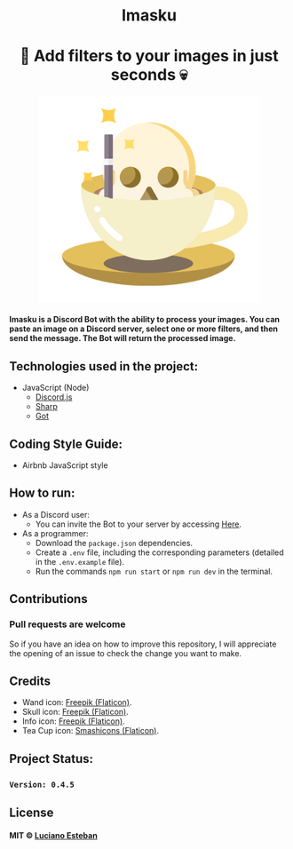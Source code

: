 <h1 align="center">
 Imasku
</h1>

<h1 align="center">🎩 Add filters to your images in just seconds 💀</h1>

<p align="center"><img src="public/src/imasku-logo.png" alt="RanBot-Carter sample img" width="400"/></p>

<h4>
  Imasku is a Discord Bot with the ability to process your images.
  You can paste an image on a Discord server, select one or more filters, and then send the message.
  The Bot will return the processed image.
</h4>

## Technologies used in the project:
- JavaScript (Node)
    - [Discord.js](https://discord.js.org/#/)
    - [Sharp](https://sharp.pixelplumbing.com/)
    - [Got](https://github.com/sindresorhus/got#readme)

## Coding Style Guide:
- Airbnb JavaScript style

## How to run:
- As a Discord user:
    - You can invite the Bot to your server by accessing [Here](https://discord.com/api/oauth2/authorize?client_id=949779718478106665&permissions=413390982208&scope=bot).
- As a programmer:
    - Download the `package.json` dependencies.
    - Create a `.env` file, including the corresponding parameters (detailed in the `.env.example` file).
    - Run the commands `npm run start` or `npm run dev` in the terminal.

## Contributions
<h3>Pull requests are welcome</h3>

So if you have an idea on how to improve this repository, I will appreciate
the opening of an issue to check the change you want to make.

## Credits
- Wand icon: [Freepik (Flaticon)](https://www.flaticon.com/free-icon/enhance_7078037?term=effect&page=1&position=79&page=1&position=79&related_id=7078037&origin=search).
- Skull icon: [Freepik (Flaticon)](https://www.flaticon.com/free-icon/skull_983061).
- Info icon: [Freepik (Flaticon)](https://www.flaticon.com/free-icon/info_390979?related_id=391181&origin=search).
- Tea Cup icon: [Smashicons (Flaticon)](https://www.flaticon.com/free-icon/tea-cup_1601057).

## Project Status:

### `Version: 0.4.5`

## License
#### MIT © [Luciano Esteban](https://github.com/LucioFex)
